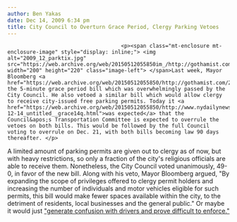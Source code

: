 ```yaml
---
author: Ben Yakas
date: Dec 14, 2009 6:34 pm
title: City Council to Overturn Grace Period, Clergy Parking Vetoes
---
```


	
										<p><span class="mt-enclosure mt-enclosure-image" style="display: inline;"> <img alt="2009_12_parktix.jpg" src="https://web.archive.org/web/20150512055850im_/http://gothamist.com/attachments/jen/2009_12_parktix.jpg" width="200" height="220" class="image-left"> </span>Last week, Mayor Bloomberg <a href="https://web.archive.org/web/20150512055850/http://gothamist.com/2009/12/09/parking_grace_period_vetoed_by_bloo.php">vetoed</a> the 5-minute grace period bill which was overwhelmingly passed by the City Council. He also vetoed a similar bill which would allow clergy to receive city-issued free parking permits. Today it <a href="https://web.archive.org/web/20150512055850/http://www.nydailynews.com/ny_local/2009/12/14/2009-12-14_untitled__grace14q.html">was expected</a> that the Council&apos;s Transportation Committee is expected to overrule the vetoes on both bills. This would be followed by the full Council voting to overrule on Dec. 21, with both bills becoming law 90 days thereafter. </p>

<p>A limited amount of parking permits are given out to clergy as of now, but with heavy restrictions, so only a fraction of the city&apos;s religious officials are able to receive them. Nonetheless, the City Council voted unanimously, 49-0, in favor of the new bill. Along with his veto, Mayor Bloomberg argued, &quot;By expanding the scope of privileges offered to clergy permit holders and increasing the number of individuals and motor vehicles eligible for such permits, this bill would make fewer spaces available within the city, to the detriment of residents, local businesses and the general public.&quot; Or maybe it would just <a href="https://web.archive.org/web/20150512055850/http://www.nypost.com/p/news/local/mayor_sticks_it_to_parkers_7CXQdmDZNhzjAevpyrgtsK">&quot;generate confusion with drivers and prove difficult to enforce.&quot;</a></p>					
										
									
				